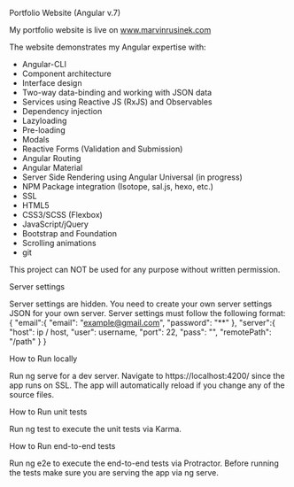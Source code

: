 Portfolio Website (Angular v.7)

My portfolio website is live on www.marvinrusinek.com

The website demonstrates my Angular expertise with:
   - Angular-CLI
   - Component architecture
   - Interface design
   - Two-way data-binding and working with JSON data
   - Services using Reactive JS (RxJS) and Observables
   - Dependency injection
   - Lazyloading
   - Pre-loading
   - Modals
   - Reactive Forms (Validation and Submission)
   - Angular Routing
   - Angular Material
   - Server Side Rendering using Angular Universal (in progress)
   - NPM Package integration (Isotope, sal.js, hexo, etc.)
   - SSL
   - HTML5
   - CSS3/SCSS (Flexbox)
   - JavaScript/jQuery
   - Bootstrap and Foundation
   - Scrolling animations
   - git

This project can NOT be used for any purpose without written permission.

Server settings

Server settings are hidden. You need to create your own server settings JSON for your own server. Server settings must follow the following format:
{ "email":{ "email": "example@gmail.com", "password": "**" }, "server":{ "host": ip / host, "user": username, "port": 22, "pass": "", "remotePath": "/path" } }

How to Run locally

Run ng serve for a dev server. Navigate to https://localhost:4200/ since the app runs on SSL. The app will automatically reload if you change any of the source files.

How to Run unit tests

Run ng test to execute the unit tests via Karma.

How to Run end-to-end tests

Run ng e2e to execute the end-to-end tests via Protractor. Before running the tests make sure you are serving the app via ng serve.
